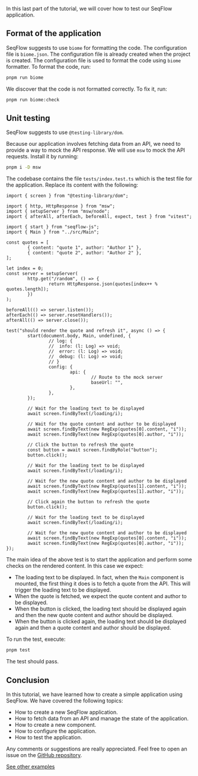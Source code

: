 In this last part of the tutorial, we will cover how to test our SeqFlow application.

## Format of the application

SeqFlow suggests to use `biome` for formatting the code. The configuration file is `biome.json`. The configuration file is already created when the project is created. The configuration file is used to format the code using `biome` formatter. To format the code, run:

```bash
pnpm run biome
```

We discover that the code is not formatted correctly. To fix it, run:

```bash
pnpm run biome:check
```

## Unit testing

SeqFlow suggests to use `@testing-library/dom`.

Because our application involves fetching data from an API, we need to provide a way to mock the API response. We will use `msw` to mock the API requests. Install it by running:

```bash
pnpm i -D msw
```

The codebase contains the file `tests/index.test.ts` which is the test file for the application. Replace its content with the following:

```tsx
import { screen } from "@testing-library/dom";

import { http, HttpResponse } from "msw";
import { setupServer } from "msw/node";
import { afterAll, afterEach, beforeAll, expect, test } from "vitest";

import { start } from "seqflow-js";
import { Main } from "../src/Main";

const quotes = [
        { content: "quote 1", author: "Author 1" },
        { content: "quote 2", author: "Author 2" },
];

let index = 0;
const server = setupServer(
        http.get("/random", () => {
                return HttpResponse.json(quotes[index++ % quotes.length]);
        })
);

beforeAll(() => server.listen());
afterEach(() => server.resetHandlers());
afterAll(() => server.close());

test("should render the quote and refresh it", async () => {
        start(document.body, Main, undefined, {
                // log: {
                // 	info: (l: Log) => void;
                // 	error: (l: Log) => void;
                // 	debug: (l: Log) => void;
                // }
                config: {
                        api: {
                                // Route to the mock server
                                baseUrl: "",
                        },
                },
        });

        // Wait for the loading text to be displayed
        await screen.findByText(/loading/i);

        // Wait for the quote content and author to be displayed
        await screen.findByText(new RegExp(quotes[0].content, "i"));
        await screen.findByText(new RegExp(quotes[0].author, "i"));

        // Click the button to refresh the quote
        const button = await screen.findByRole("button");
        button.click();

        // Wait for the loading text to be displayed
        await screen.findByText(/loading/i);

        // Wait for the new quote content and author to be displayed
        await screen.findByText(new RegExp(quotes[1].content, "i"));
        await screen.findByText(new RegExp(quotes[1].author, "i"));

        // Click again the button to refresh the quote
        button.click();

        // Wait for the loading text to be displayed
        await screen.findByText(/loading/i);

        // Wait for the new quote content and author to be displayed
        await screen.findByText(new RegExp(quotes[0].content, "i"));
        await screen.findByText(new RegExp(quotes[0].author, "i"));
});
```

The main idea of the above test is to start the application and perform some checks on the rendered content. In this case we expect:

- The loading text to be displayed. In fact, when the `Main` component is mounted, the first thing it does is to fetch a quote from the API. This will trigger the loading text to be displayed.
- When the quote is fetched, we expect the quote content and author to be displayed.
- When the button is clicked, the loading text should be displayed again and then the new quote content and author should be displayed.
- When the button is clicked again, the loading text should be displayed again and then a quote content and author should be displayed.

To run the test, execute:

```bash
pnpm test
```

The test should pass.

## Conclusion

In this tutorial, we have learned how to create a simple application using SeqFlow. We have covered the following topics:

- How to create a new SeqFlow application.
- How to fetch data from an API and manage the state of the application.
- How to create a new component.
- How to configure the application.
- How to test the application.

Any comments or suggestions are really appreciated. Feel free to open an issue on the [GitHub repository](https://github.com/allevo/seqflow-js/issues).

<div class="d-grid gap-2 col-6 mx-auto">
    <a href="/examples" class="btn btn-outline-primary btn-lg">See other examples</a>
</div>
